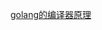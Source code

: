 [golang的编译器原理](https://mp.weixin.qq.com/s?__biz=MzA4ODg0NDkzOA==&mid=2247487091&idx=1&sn=04ed91c97b683cac2b157a5ca33c7011&source=41#wechat_redirect)